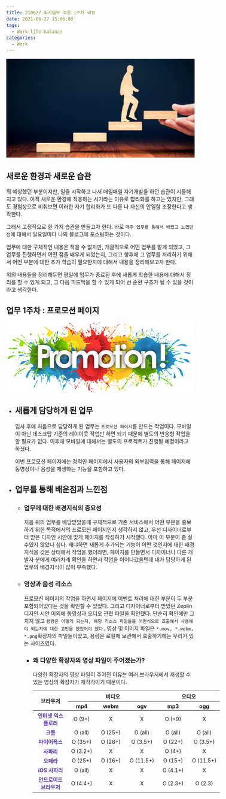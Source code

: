 ```yaml
---
title: 210627 회사업무 적응 1주차 리뷰
date: 2021-06-27 15:06:00
tags:
  - Work-life-balance
categories:
  - Work
---
```


<div align="center">
  <img src="/images/post_images/210627_self_improvement.png" alt="퇴근 후 자기개발">
</div>

## <b>새로운 환경과 새로운 습관</b>

뭐 예상했던 부분이지만, 일을 시작하고 나서 매일매일 자기개발을 하던 습관이 시들해지고 있다.
아직 새로운 환경에 적응하는 시기라는 이유로 합리화를 하고는 있지만, 그래도 경험상으로 비춰보면 이러한 자기 합리화가 또 다른 나 자신의 안일함 조장한다고 생각한다.

그래서 고정적으로 한 가지 습관을 만들고자 한다.
바로 `매주 업무를 통해서 배웠고 느꼈던 점`에 대해서 일요일마다 나의 블로그에 포스팅하는 것이다.

업무에 대한 구체적인 내용은 적을 수 없지만, 개괄적으로 어떤 업무를 맡게 되었고, 그 업무를 진행하면서 어떤 점을 배우게 되었는지, 그리고 향후에 그 업무를 처리하기 위해서 어떤 부분에 대한 추가 학습이 필요한지에 대해서 내용을 정리해보고자 한다.

위의 내용들을 정리해두면 평일에 업무가 종료된 후에 새롭게 학습한 내용에 대해서 정리를 할 수 있게 되고, 그 다음 피드백을 할 수 있게 되어 선 순환 구조가 될 수 있을 것이라고 생각한다.

## <b>업무 1주차 : 프로모션 페이지</b>

<div align="center">
  <img src="/images/post_images/210627_promotion.jpeg" alt="프로모션 페이지">
</div>

- ## <b>새롭게 담당하게 된 업무</b>

  입사 후에 처음으로 담당하게 된 업무는 `프로모션 페이지`를 만드는 작업이다.
  모바일이 아닌 데스크탑 기준의 레이아웃 작업만 하면 되기 때문에 별도의 반응형 작업을 할 필요가 없다.
  이후에 모바일에 대해서는 별도의 프로젝트가 진행될 예정이라고 하셨다.

  이번 프로모션 페이지에는 정적인 페이지에서 사용자의 외부입력을 통해 페이지에 동영상이나 음성을 재생하는 기능을 포함하고 있다.

  <!-- more -->

- ## <b>업무를 통해 배운점과 느낀점</b>

  - ### <b>업무에 대한 배경지식의 중요성</b>

    처음 위의 업무를 배당받았을때 구체적으로 기존 서비스에서 어떤 부분을 홍보하기 위한 목적에서의 프로모션 페이지인지 생각하지 않고, 우선 디자이너로부터 받은 디자인 시안에 맞게 페이지를 작성하기 시작했다.
    아마 이 부분이 좀 실수였지 않았나 싶다. 왜냐하면 새롭게 추가되는 기능이 어떤 것인지에 대한 배경지식을 갖은 상태에서 작업을 했더라면, 페이지를 만들면서 디자이너나 다른 개발자 분에게 여러차례 확인을 하면서 작업을 이어나갔을텐데 내가 담당하게 된 업무의 배경지식이 많이 부족했다.
    <br/>

  - ### <b>영상과 음성 리소스</b>

    프로모션 페이지의 작업을 하면서 페이지에 이벤트 처리에 대한 부분이 두 부분 포함되어있다는 것을 확인할 수 있었다. 그리고 디자이너로부터 받았던 Zeplin 디자인 시안 이외에 동영상과 오디오 관련 파일을 확인했다.
    단순히 확인에만 그치지 않고 `용량은 어떻게 되는지, 해당 리소스 파일들을 어떤식으로 호출해서 사용해야 되는지에 대한 고민을 했었어야 했다.`
    영상 및 이미지 파일은 `*.mov, *.webm, *.png`확장자의 파일들이었고, 용량은 로컬에 보관해서 호출하기에는 무리가 있는 사이즈였다.

    - ### <b>왜 다양한 확장자의 영상 파일이 주어졌는가?</b>

      다양한 확장자의 영상 파일이 주어진 이유는 여러 브라우저에서 재생할 수 있는 영상의 확장자가 재각각이기 때문이다.

      <table style="overflow-x: auto; width: 100%; min-width: 500px;">
      <thead>
      <tr>
      <th style="width: 18.4884%; text-align: center;" rowspan="2">브라우저</th>
      <th style="width: 47.093%; text-align: center;" colspan="3">비디오</th>
      <th style="width: 32.7907%; text-align: center;" colspan="2">오디오</th>
      </tr>
      <tr>
      <th style="width: 14.3023%; text-align: center;">mp4</th>
      <th style="width: 16.3953%; text-align: center;">webm</th>
      <th style="width: 16.3953%; text-align: center;">ogv</th>
      <th style="width: 16.3953%; text-align: center;">mp3</th>
      <th style="width: 16.3953%; text-align: center;">ogg</th>
      </tr>
      </thead>
      <tbody>
      <tr>
      <td style="text-align: center; width: 18.4884%;"><span style="color: #5733b1;"><b>인터넷 익스플로러</b></span></td>
      <td style="text-align: center; width: 14.3023%;">O (9+)</td>
      <td style="text-align: center; width: 16.3953%;">X</td>
      <td style="text-align: center; width: 16.3953%;">X</td>
      <td style="text-align: center; width: 16.3953%;">O (+9)</td>
      <td style="text-align: center; width: 16.3953%;">X</td>
      </tr>
      <tr>
      <td style="text-align: center; width: 18.4884%;"><span style="color: #5733b1;"><b>크롬</b></span></td>
      <td style="text-align: center; width: 14.3023%;">O (all)</td>
      <td style="text-align: center; width: 16.3953%;">O (25+)</td>
      <td style="text-align: center; width: 16.3953%;">O (all)</td>
      <td style="text-align: center; width: 16.3953%;">O (all)</td>
      <td style="text-align: center; width: 16.3953%;">O (all)</td>
      </tr>
      <tr>
      <td style="text-align: center; width: 18.4884%;"><span style="color: #5733b1;"><b>파이어폭스</b></span></td>
      <td style="text-align: center; width: 14.3023%;">O (35+)</td>
      <td style="text-align: center; width: 16.3953%;">O (28+)</td>
      <td style="text-align: center; width: 16.3953%;">O (3.5+)</td>
      <td style="text-align: center; width: 16.3953%;">O (22+)</td>
      <td style="text-align: center; width: 16.3953%;">O (3.5+)</td>
      </tr>
      <tr>
      <td style="text-align: center; width: 18.4884%;"><span style="color: #5733b1;"><b>사파리</b></span></td>
      <td style="text-align: center; width: 14.3023%;">O (3.2+)</td>
      <td style="text-align: center; width: 16.3953%;">X</td>
      <td style="text-align: center; width: 16.3953%;">X</td>
      <td style="text-align: center; width: 16.3953%;">O (4+)</td>
      <td style="text-align: center; width: 16.3953%;">X</td>
      </tr>
      <tr>
      <td style="text-align: center; width: 18.4884%;"><span style="color: #5733b1;"><b>오페라</b></span></td>
      <td style="text-align: center; width: 14.3023%;">O (25+)</td>
      <td style="text-align: center; width: 16.3953%;">O (16+)</td>
      <td style="text-align: center; width: 16.3953%;">O (11.5+)</td>
      <td style="text-align: center; width: 16.3953%;">O (15+)</td>
      <td style="text-align: center; width: 16.3953%;">O (11.5+)</td>
      </tr>
      <tr>
      <td style="text-align: center; width: 18.4884%;"><span style="color: #5733b1;"><b>iOS 사파리</b></span></td>
      <td style="text-align: center; width: 14.3023%;">O (all)</td>
      <td style="text-align: center; width: 16.3953%;">X</td>
      <td style="text-align: center; width: 16.3953%;">X</td>
      <td style="text-align: center; width: 16.3953%;">O (4.1+)</td>
      <td style="text-align: center; width: 16.3953%;">X</td>
      </tr>
      <tr>
      <td style="text-align: center; width: 18.4884%;"><span style="color: #5733b1;"><b>안드로이드 브라우저</b></span></td>
      <td style="text-align: center; width: 14.3023%;">O (4.4+)</td>
      <td style="text-align: center; width: 16.3953%;">X</td>
      <td style="text-align: center; width: 16.3953%;">X</td>
      <td style="text-align: center; width: 16.3953%;">O (2.3+)</td>
      <td style="text-align: center; width: 16.3953%;">O (2.3)</td>
      </tr>
      </tbody>
      </table>
